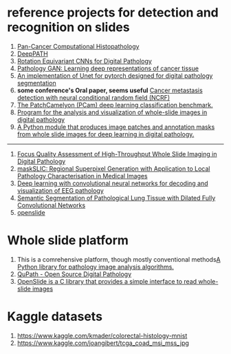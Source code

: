 # reference projects for detection and recognition on slides
1. [Pan-Cancer Computational Histopathology](https://github.com/gerstung-lab/PC-CHiP)
1. [DeepPATH](https://github.com/ncoudray/DeepPATH)
1. [Rotation Equivariant CNNs for Digital Pathology](https://paperswithcode.com/paper/rotation-equivariant-cnns-for-digital)
1. [Pathology GAN: Learning deep representations of cancer tissue](https://paperswithcode.com/paper/pathology-gan-learning-deep-representations)
1. [An implementation of Unet for pytorch designed for digital pathology segmentation](https://github.com/choosehappy/PytorchDigitalPathology)
1. **some conference's Oral paper, seems useful** [Cancer metastasis detection with neural conditional random field (NCRF)](https://github.com/baidu-research/NCRF)
1. [The PatchCamelyon (PCam) deep learning classification benchmark.](https://github.com/basveeling/pcam)
1. [Program for the analysis and visualization of whole-slide images in digital pathology](https://github.com/computationalpathologygroup/ASAP)
1. [A Python module that produces image patches and annotation masks from whole slide images for deep learning in digital pathology.](https://github.com/btcrabb/SlideSeg)

---
1. [Focus Quality Assessment of High-Throughput Whole Slide Imaging in Digital Pathology](https://paperswithcode.com/paper/focus-quality-assessment-of-high-throughput)
1. [maskSLIC: Regional Superpixel Generation with Application to Local Pathology Characterisation in Medical Images](https://paperswithcode.com/paper/maskslic-regional-superpixel-generation-with)
1. [Deep learning with convolutional neural networks for decoding and visualization of EEG pathology](https://paperswithcode.com/paper/deep-learning-with-convolutional-neural-1)
1. [Semantic Segmentation of Pathological Lung Tissue with Dilated Fully Convolutional Networks](https://paperswithcode.com/paper/semantic-segmentation-of-pathological-lung)
1. [openslide](https://openslide.org/)


# Whole slide platform
1. This is a comrehensive platform, though mostly conventional methods[A Python library for pathology image analysis algorithms.](https://github.com/DigitalSlideArchive/HistomicsTK)
1. [QuPath - Open Source Digital Pathology](https://github.com/qupath/qupath)
1. [OpenSlide is a C library that provides a simple interface to read whole-slide images](https://openslide.org/)

# Kaggle datasets
1. https://www.kaggle.com/kmader/colorectal-histology-mnist
1. https://www.kaggle.com/joangibert/tcga_coad_msi_mss_jpg
